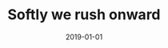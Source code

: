 ---
title: Softly we rush onward
tags: [Digital]
date: 2019-01-01
bookToc: false
image: softly-we-rush.webp
summary: "Craft night exploration."
---